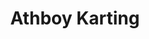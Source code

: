 ---
title: "Athboy Karting"
address: "Addinstown, Delvin, Co. Westmeath"
tel: "046 943 0503"
county: "Westmeath"
category: "Go Karting"
type: "Content"
lat: "53.62028884887695"
lng: "-6.991244792938232"
---